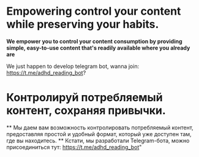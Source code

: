 # Empowering control your content while preserving your habits.
**We empower you to control your content consumption by providing simple, easy-to-use content that's readily available where you already are**

We just happen to develop telegram bot, wanna join: https://t.me/adhd_reading_bot?


# Контролируй потребляемый контент, сохраняя привычки.
** Мы даем вам возможность контролировать потребляемый контент, предоставляя простой и удобный формат, который уже доступен там, где вы находитесь. **
 Кстати, мы разработали Telegram-бота, можно присоединиться тут: https://t.me/adhd_reading_bot"
